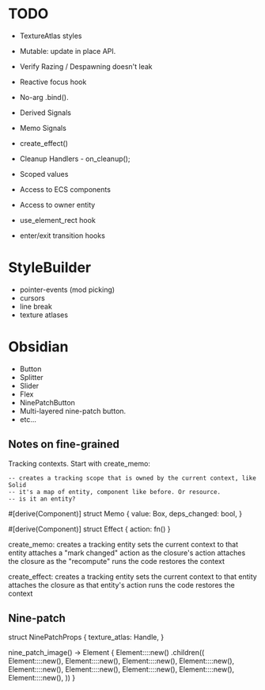 # TODO

* TextureAtlas styles
* Mutable: update in place API.

* Verify Razing / Despawning doesn't leak
* Reactive focus hook
* No-arg .bind().
* Derived Signals
* Memo Signals
* create_effect()
* Cleanup Handlers - on_cleanup();
* Scoped values
* Access to ECS components
* Access to owner entity
* use_element_rect hook
* enter/exit transition hooks

# StyleBuilder

* pointer-events (mod picking)
* cursors
* line break
* texture atlases

# Obsidian

* Button
* Splitter
* Slider
* Flex
* NinePatchButton
* Multi-layered nine-patch button.
* etc...

## Notes on fine-grained

Tracking contexts. Start with create_memo:

    -- creates a tracking scope that is owned by the current context, like Solid
    -- it's a map of entity, component like before. Or resource.
    -- is it an entity?

#[derive(Component)]
struct Memo {
    value: Box<dyn Any>,
    deps_changed: bool,
}

#[derive(Component)]
struct Effect {
    action: fn()
}

create_memo:
    creates a tracking entity
    sets the current context to that entity
    attaches a "mark changed" action as the closure's action
    attaches the closure as the "recompute"
    runs the code
    restores the context

create_effect:
    creates a tracking entity
    sets the current context to that entity
    attaches the closure as that entity's action
    runs the code
    restores the context

## Nine-patch

struct NinePatchProps {
    texture_atlas: Handle<TextureAtlas>,
}

nine_patch_image() -> Element<NodeBundle> {
    Element::<NodeBundle>::new()
        .children((
            Element::<NodeBundle>::new(),
            Element::<NodeBundle>::new(),
            Element::<NodeBundle>::new(),
            Element::<NodeBundle>::new(),
            Element::<NodeBundle>::new(),
            Element::<NodeBundle>::new(),
            Element::<NodeBundle>::new(),
            Element::<NodeBundle>::new(),
            Element::<NodeBundle>::new(),
        ))
}
